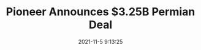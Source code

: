 ---
"title": "Pioneer Announces $3.25B Permian Deal"
"date": "2021-11-5 9:13:25"
"feed_name": "RIGZONE"
"feed_website": "http://www.rigzone.com/"
"feed_rss": "http://www.rigzone.com/news/rss/rigzone_latest.aspx"
"link": "https://www.rigzone.com/news/pioneer_announces_325b_permian_deal-05-nov-2021-166924-article/?rss=true"
"source": "None"
"file": "_posts/2021-1-1-fcb409d7f9cd8134538cd1882c71636e13526398.md"
"accident": "0"
"drilling": "0"
"dead": "0"
"injured": "0"
"arrested": "0"
"place": "unknown place"
"where": "unknown site"
"causes": "unknown"
"place_uri": "unknown place"
---